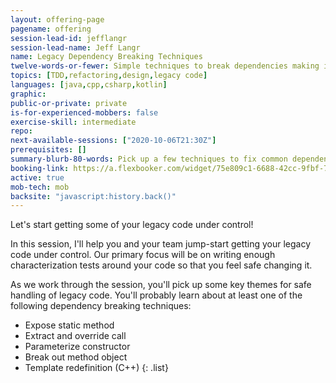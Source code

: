```yaml
---
layout: offering-page
pagename: offering
session-lead-id: jefflangr
session-lead-name: Jeff Langr
name: Legacy Dependency Breaking Techniques
twelve-words-or-fewer: Simple techniques to break dependencies making it hard to test
topics: [TDD,refactoring,design,legacy code]
languages: [java,cpp,csharp,kotlin]
graphic:
public-or-private: private
is-for-experienced-mobbers: false
exercise-skill: intermediate
repo: 
next-available-sessions: ["2020-10-06T21:30Z"]
prerequisites: []
summary-blurb-80-words: Pick up a few techniques to fix common dependency challenges in your code, things that make it seem impossible to write unit tests.
booking-link: https://a.flexbooker.com/widget/75e809c1-6688-42cc-9fbf-77b001c15991?serviceIds=39115
active: true
mob-tech: mob
backsite: "javascript:history.back()"
---
```

Let's start getting some of your legacy code under control!

In this session, I'll help you and your team jump-start getting your legacy code under control. Our primary focus will be on writing enough characterization tests around your code so that you feel safe changing it.

As we work through the session, you'll pick up some key themes for safe handling of legacy code. You'll probably learn about at least one of the following dependency breaking techniques:

* Expose static method
* Extract and override call
* Parameterize constructor
* Break out method object
* Template redefinition (C++) 
{: .list}
